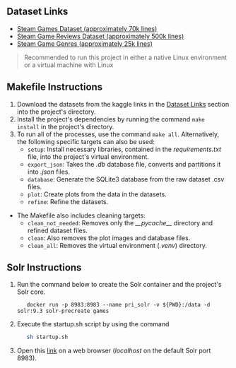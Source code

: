 ## Dataset Links 
- [Steam Games Dataset (approximately 70k lines)](https://www.kaggle.com/datasets/mexwell/steamgames)
- [Steam Game Reviews Dataset (approximately 500k lines)](https://www.kaggle.com/datasets/andrewmvd/steam-reviews)
- [Steam Game Genres (approximately 25k lines)](https://www.kaggle.com/datasets/danieliusv/steam-games-genres)


>Recommended to run this project in either a native Linux environment or a virtual machine with Linux

## Makefile Instructions  

1. Download the datasets from the kaggle links in the [Dataset Links](#dataset-links) section into the project's directory.
2. Install the project's dependencies by running the command `make install` in the project's directory.
3. To run all of the processes, use the command `make all`. Alternatively, the following specific targets can also be used:
   - `setup`: Install necessary libraries, contained in the *requirements.txt* file, into the project's virtual environment.
   - `export_json`: Takes the *.db* database file, converts and partitions it into *.json* files.
   - `database`: Generate the SQLite3 database from the raw dataset .csv files.
   - `plot`: Create plots from the data in the datasets.
   - `refine`: Refine the datasets.
- The Makefile also includes cleaning targets:
   - `clean_not_needed`: Removes only the *\_\_pycache__* directory and refined dataset files.
   - `clean`: Also removes the plot images and database files.
   - `clean_all`: Removes the virtual environment (*.venv*) directory.


## Solr Instructions

1. Run the command below to create the Solr container and the project's Solr core.
   ```docker
      docker run -p 8983:8983 --name pri_solr -v ${PWD}:/data -d solr:9.3 solr-precreate games
   ```
2. Execute the startup.sh script by using the command
   ```bash
      sh startup.sh
   ```
3. Open this [link](localhost:8983) on a web browser (*localhost* on the default Solr port 8983).